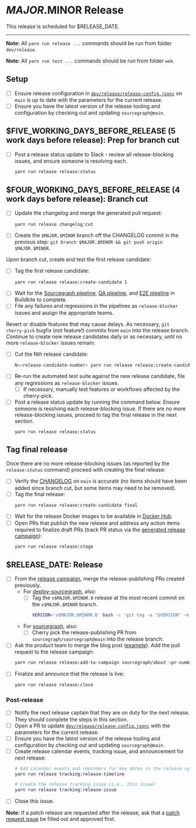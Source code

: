 <!--
DO NOTE COPY THIS ISSUE TEMPLATE MANUALLY. Use `yarn run release tracking-issue:create` from the
`dev/release` directory in the main repository to create a release tracking issue, instead.

Arguments:
- $MAJOR
- $MINOR
- $RELEASE_DATE
- $FIVE_WORKING_DAYS_BEFORE_RELEASE
- $FOUR_WORKING_DAYS_BEFORE_RELEASE
- $ONE_WORKING_DAY_BEFORE_RELEASE
-->

# $MAJOR.$MINOR Release

This release is scheduled for $RELEASE_DATE.

---

**Note:** All `yarn run release ...` commands should be run from folder `dev/release`.

**Note:** All `yarn run test ...` commands should be run from folder `web`.

## Setup

- [ ] Ensure release configuration in [`dev/release/release-config.jsonc`](https://sourcegraph.com/github.com/sourcegraph/sourcegraph/-/blob/dev/release/release-config.jsonc) on `main` is up to date with the parameters for the current release.
- [ ] Ensure you have the latest version of the release tooling and configuration by checking out and updating `sourcegraph@main`.

## $FIVE_WORKING_DAYS_BEFORE_RELEASE (5 work days before release): Prep for branch cut

- [ ] Post a release status update to Slack - review all release-blocking issues, and ensure someone is resolving each.
  ```sh
  yarn run release release:status
  ``` 

## $FOUR_WORKING_DAYS_BEFORE_RELEASE (4 work days before release): Branch cut

- [ ] Update the changelog and merge the generated pull request:
  ```sh
  yarn run release changelog:cut
  ```
- [ ] Create the `$MAJOR.$MINOR` branch off the CHANGELOG commit in the previous step: `git branch $MAJOR.$MINOR && git push origin $MAJOR.$MINOR`.

Upon branch cut, create and test the first release candidate:

- [ ] Tag the first release candidate:
  ```sh
  yarn run release release:create-candidate 1
  ```
- [ ] Wait for the [Sourcegraph pipeline](https://buildkite.com/sourcegraph/sourcegraph/builds?branch=$MAJOR.$MINOR), [QA pipeline](https://buildkite.com/sourcegraph/qa/builds?branch=$MAJOR.$MINOR), and [E2E pipeline](https://buildkite.com/sourcegraph/e2e/builds?branch=$MAJOR.$MINOR) in Buildkite to complete.
- [ ] File any failures and regressions in the pipelines as `release-blocker` issues and assign the appropriate teams.

Revert or disable features that may cause delays. As necessary, `git cherry-pick` bugfix (not feature!) commits from `main` into the release branch. Continue to create new release candidates daily or as necessary, until no more `release-blocker` issues remain:

- [ ] Cut the Nth release candidate:
  ```sh
  N=<release-candidate-number> yarn run release release:create-candidate $N
  ```
- [ ] Re-run the automated test suite against the new release candidate, file any regressions as
  `release-blocker` issues.
  - [ ] If necessary, manually test features or workflows affected by the cherry-pick.
- [ ] Post a release status update by running the command below. Ensure someone is resolving each release-blocking issue. If there are no more release-blocking issues, proceed to tag the final release in the next section.
  ```
  yarn run release release:status
  ``` 

## Tag final release

Once there are no more release-blocking issues (as reported by the `release:status` command) proceed with creating the final release:

- [ ] Verify the [CHANGELOG](https://github.com/sourcegraph/sourcegraph/blob/main/CHANGELOG.md) on
  `main` is accurate (no items should have been added since branch cut, but some items may need to
  be removed).
- [ ] Tag the final release:
  ```sh
  yarn run release release:create-candidate final
  ```
- [ ] Wait for the release Docker images to be available in [Docker Hub](https://hub.docker.com/r/sourcegraph/server/tags).
- [ ] Open PRs that publish the new release and address any action items required to finalize draft PRs (track PR status via the [generated release campaign](https://k8s.sgdev.org/organizations/sourcegraph/campaigns)):
  ```sh
  yarn run release release:stage
  ```

## $RELEASE_DATE: Release

- [ ] From the [release campaign](https://k8s.sgdev.org/organizations/sourcegraph/campaigns), merge the release-publishing PRs created previously.
  - For [deploy-sourcegraph](https://github.com/sourcegraph/deploy-sourcegraph), also:
    - [ ] Tag the `v$MAJOR.$MINOR.0` release at the most recent commit on the `v$MAJOR.$MINOR` branch.
        ```sh
        VERSION='v$MAJOR.$MINOR.0' bash -c 'git tag -a "$VERSION" -m "$VERSION" && git push origin "$VERSION"'
        ```
  - For [sourcegraph](https://github.com/sourcegraph/sourcegraph), also:
    - [ ] Cherry pick the release-publishing PR from `sourcegraph/sourcegraph@main` into the release branch.
- [ ] Ask the product team to merge the blog post ([example](https://github.com/sourcegraph/about/pull/83)). Add the pull request to the release campaign:
  ```sh
  yarn run release release:add-to-campaign sourcegraph/about <pr-number>
  ```
- [ ] Finalize and announce that the release is live:
  ```sh
  yarn run release release:close
  ```

### Post-release

- [ ] Notify the next release captain that they are on duty for the next release. They should complete the steps in this section.
- [ ] Open a PR to update [`dev/release/release-config.jsonc`](https://sourcegraph.com/github.com/sourcegraph/sourcegraph/-/blob/dev/release/release-config.jsonc) with the parameters for the current release.
- [ ] Ensure you have the latest version of the release tooling and configuration by checking out and updating `sourcegraph@main`.
- [ ] Create release calendar events, tracking issue, and announcement for next release:
  ```sh
  # Add calendar events and reminders for key dates in the release cycle
  yarn run release tracking:release-timeline

  # Create the release tracking issue (i.e., this issue)
  yarn run release tracking:release-issue
  ```
- [ ] Close this issue.

**Note:** If a patch release are requested after the release, ask that a [patch request issue](https://github.com/sourcegraph/sourcegraph/issues/new?assignees=&labels=team%2Fdistribution&template=request_patch_release.md&title=$MAJOR.$MINOR.1%3A+) be filled out and approved first.
